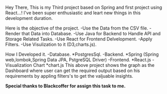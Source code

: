 Hey There,
This is my Third project based on Spring and first project using React...! I've been super enthusiastic and leart new things in this development duration.

Here is the objective of the project.
-Use the Data from the CSV file.
-Render that Data into Database.
-Use Java for Backend to Handle API and Storage Related Tasks.
-Use React for Frontend Delvelopment.
-Apply Filters.
-Use Visulization to it (D3,charts.js).

How I Developed it.
-Database.
  *PostgresSql.
-Backend.
  *Spring (Spring web,lombok,Spring Data JPA, PstgreSQL Driver)
-Frontend.
  *React.js
-Visualization Chart
  *chart.js
This above project shows the graph as the Dashboard where user can get the required output based on his requirements by appling filters's to get the valjuable insights.

**Special thanks to Blackcoffer for assign this task to me.**

